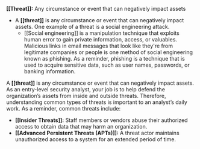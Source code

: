 **[[Threat]]:** Any circumstance or event that can negatively impact assets

- A **[[threat]]** is any circumstance or event that can negatively impact assets. One example of a threat is a social engineering attack. 
	- [[Social engineering]] is a manipulation technique that exploits human error to gain private information, access, or valuables. Malicious links in email messages that look like they're from legitimate companies or people is one method of social engineering known as phishing. As a reminder, phishing is a technique that is used to acquire sensitive data, such as user names, passwords, or banking information.


A **[[threat]]** is any circumstance or event that can negatively impact assets. As an entry-level security analyst, your job is to help defend the organization’s assets from inside and outside threats. Therefore, understanding common types of threats is important to an analyst’s daily work. As a reminder, common threats include:
- **[[Insider Threats]]:** Staff members or vendors abuse their authorized access to obtain data that may harm an organization.
- **[[Advanced Persistent Threats (APTs)]]:** A threat actor maintains unauthorized access to a system for an extended period of time.